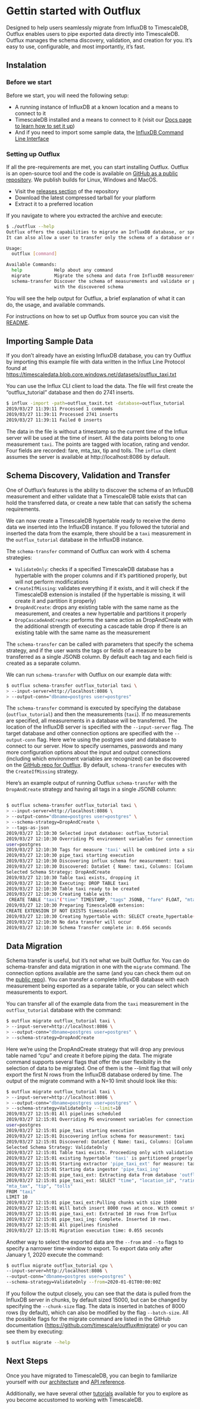 # Gettin started with Outflux

Designed to help users seamlessly migrate from InfluxDB to TimescaleDB, Outflux enables users to pipe exported data directly into TimescaleDB. Outflux manages the schema discovery, validation, and creation for you. It’s easy to use, configurable, and most importantly, it’s fast.

## Instalation

### Before we start

Before we start, you will need the following setup:
* A running instance of InfluxDB at a known location and a means to connect to it
* TimescaleDB installed and a means to connect to it (visit our [Docs page to learn how to set it up](https://docs.timescale.com/v1.2/getting-started/installation))
* And if you need to import some sample data, the [InfluxDB Command Line Interface](https://docs.influxdata.com/influxdb/v1.7/tools/shell/)

### Setting up Outflux

If all the pre-requirements are met, you can start installing Outflux. Outflux is an open-source tool and the code is available on [GitHub as a public repository](https://github.com/timescale/outflux). We publish builds for Linux, Windows and MacOS.
* Visit the [releases section](https://github.com/timescale/outflux/releases) of the repository 
* Download the latest compressed tarball for your platform
* Extract it to a preferred location 

If you navigate to where you extracted the archive and execute:

```bash
$ ./outflux --help
Outflux offers the capabilities to migrate an InfluxDB database, or specific measurements to TimescaleDB.
It can also allow a user to transfer only the schema of a database or measurement to TimescaleDB

Usage:
  outflux [command]

Available Commands:
  help            Help about any command
  migrate         Migrate the schema and data from InfluxDB measurements into TimescaleDB hypertables
  schema-transfer Discover the schema of measurements and validate or prepare a TimescaleDB hyper-table
                  with the discovered schema
```

You will see the help output for Outflux, a brief explanation of what it can do, the usage, and available commands. 

For instructions on how to set up Outflux from source you can visit the [README](https://github.com/timescale/outflux/blob/master/README.md).

## Importing Sample Data

If you don’t already have an existing InfluxDB database, you can try Outflux by importing this example file with data written in the Influx Line Protocol found at https://timescaledata.blob.core.windows.net/datasets/outflux_taxi.txt 

You can use the Influx CLI client to load the data. The file will first create the “outflux_tutorial” database and then do 2741 inserts. 

```bash
$ influx -import -path=outflux_taxit.txt -database=outflux_tutorial
2019/03/27 11:39:11 Processed 1 commands
2019/03/27 11:39:11 Processed 2741 inserts
2019/03/27 11:39:11 Failed 0 inserts
```

The data in the file is without a timestamp so the current time of the Influx server will be used at the time of insert. All the data points belong to one measurement `taxi`. The points are tagged with location, rating and vendor. Four fields are recorded: fare, mta_tax, tip and tolls. 
The `influx` client assumes the server is available at http://localhost:8086 by default.

## Schema Discovery, Validation and Transfer

One of Outflux’s features is the ability to discover the schema of an InfluxDB measurement and either validate that a TimescaleDB table exists that can hold the transferred data, or create a new table that can satisfy the schema requirements. 

We can now create a TimescaleDB hypertable ready to receive the demo data we inserted into the InfluxDB instance. If you followed the tutorial and inserted the data from the example, there should be a `taxi` measurement in the `outflux_tutorial` database in the InfluxDB instance. 

The `schema-transfer` command of Outflux can work with 4 schema strategies: 
* `ValidateOnly`: checks if a specified TimescaleDB database has a hypertable with the proper columns and if it’s partitioned properly, but will not perform modifications
* `CreateIfMissing`: validates everything if it exists, and it will check if the TimescaleDB  extension is installed (if the hypertable is missing, it will create it  and partition it properly)
* `DropAndCreate`: drops any existing table with the same name as the measurement, and creates a new hypertable and partitions it properly
* `DropCascadeAndCreate`: performs the same action as DropAndCreate with the additional strength of executing a cascade table drop if there is an existing table with the same name as the measurement

The `schema-transfer` can be called with parameters that specify the schema strategy, and if the user wants the tags or fields of a measure to be transferred as a single JSONB column. By default each tag and each field is created as a separate column. 

We can run `schema-transfer` with Outflux on our example data with:

```bash
$ outflux schema-transfer outflux_tutorial taxi \ 
> --input-server=http://localhost:8086 \ 
> --output-conn="dbname=postgres user=postgres"
```

The `schema-transfer` command is executed by specifying the database (`outflux_tutorial`) and then the measurements (`taxi`). If no measurements are specified, all measurements in a database will be transferred. The location of the InfluxDB server is specified with the `--input-server` flag. The target database and other connection options are specified with the `--output-conn` flag. Here we’re using the postgres user and database to connect to our server. How to specify usernames, passwords and many more configuration options about the input and output connections (including which environment variables are recognized) can be discovered on the [GitHub repo for Outflux](https://github.com/timescale/outflux#connection). By default, `schema-transfer` executes with the `CreateIfMissing` strategy. 

Here’s an example output of running Outflux `schema-transfer` with the `DropAndCreate` strategy and having all tags in a single JSONB column:

```bash

$ outflux schema-transfer outflux_tutorial taxi \
> --input-server=http://localhost:8086 \
> --output-conn="dbname=postgres user=postgres" \
> --schema-strategy=DropAndCreate \
> --tags-as-json     
2019/03/27 12:10:30 Selected input database: outflux_tutorial
2019/03/27 12:10:30 Overriding PG environment variables for connection with: dbname=postgres
user=postgres
2019/03/27 12:10:30 Tags for measure 'taxi' will be combined into a single JSONB column
2019/03/27 12:10:30 pipe_taxi starting execution
2019/03/27 12:10:30 Discovering influx schema for measurement: taxi
2019/03/27 12:10:30 Discovered: DataSet { Name: taxi, Columns: [Column... 2019/03/27 12:10:30 
Selected Schema Strategy: DropAndCreate
2019/03/27 12:10:30 Table taxi exists, dropping it
2019/03/27 12:10:30 Executing: DROP TABLE taxi
2019/03/27 12:10:30 Table taxi ready to be created
2019/03/27 12:10:30 Creating table with:
 CREATE TABLE "taxi"("time" TIMESTAMP, "tags" JSONB, "fare" FLOAT, "mta_tax" FLOAT, "tip" FLOAT, "tolls" FLOAT)
2019/03/27 12:10:30 Preparing TimescaleDB extension:
CREATE EXTENSION IF NOT EXISTS timescaledb
2019/03/27 12:10:30 Creating hypertable with: SELECT create_hypertable('"taxi"', 'time');
2019/03/27 12:10:30 No data transfer will occur
2019/03/27 12:10:30 Schema Transfer complete in: 0.056 seconds
```

## Data Migration

Schema transfer is useful, but it’s not what we built Outflux for. You can do schema-transfer and data migration in one with the `migrate` command. The connection options available are the same (and you can check them out on the [public repo](https://github.com/timescale/outflux#connection)). You can transfer a complete InfluxDB database with each measurement being exported as a separate table, or you can select which measurements to export. 

You can transfer all of the example data from the `taxi` measurement in the `outflux_tutorial` database with the command:

```bash
$ outflux migrate outflux_tutorial taxi \
> --input-server=http://localhost:8086 \
> --output-conn="dbname=postgres user=postgres" \
> --schema-strategy=DropAndCreate
```

Here we’re using the DropAndCreate strategy that will drop any previous table named “cpu” and create it before piping the data. The migrate command supports several flags that offer the user flexibility in the selection of data to be migrated. One of them is the --limit flag that will only export the first N rows from the InfluxDB database ordered by time. The output of the migrate command with a N=10 limit should look like this:

```bash
$ outflux migrate outflux_tutorial taxi \
> --input-server=http://localhost:8086 \
> --output-conn="dbname=postgres user=postgres" \
> --schema-strategy=ValidateOnly --limit=10
2019/03/27 12:15:01 All pipelines scheduled
2019/03/27 12:15:01 Overriding PG environment variables for connection with: dbname=postgres 
user=postgres
2019/03/27 12:15:01 pipe_taxi starting execution
2019/03/27 12:15:01 Discovering influx schema for measurement: taxi
2019/03/27 12:15:01 Discovered: DataSet { Name: taxi, Columns: [Column {... 2019/03/27 12:15:01 
Selected Schema Strategy: ValidateOnly
2019/03/27 12:15:01 Table taxi exists. Proceeding only with validation
2019/03/27 12:15:01 existing hypertable 'taxi' is partitioned properly
2019/03/27 12:15:01 Starting extractor 'pipe_taxi_ext' for measure: taxi
2019/03/27 12:15:01 Starting data ingestor 'pipe_taxi_ing'
2019/03/27 12:15:01 pipe_taxi_ext: Extracting data from database 'outflux_tutorial'
2019/03/27 12:15:01 pipe_taxi_ext: SELECT "time", "location_id", "rating", "vendor", "fare", 
"mta_tax", "tip", "tolls"
FROM "taxi" 
LIMIT 10
2019/03/27 12:15:01 pipe_taxi_ext:Pulling chunks with size 15000
2019/03/27 12:15:01 Will batch insert 8000 rows at once. With commit strategy: CommitOnEachBatch
2019/03/27 12:15:01 pipe_taxi_ext: Extracted 10 rows from Influx
2019/03/27 12:15:01 pipe_taxi_ing: Complete. Inserted 10 rows.
2019/03/27 12:15:01 All pipelines finished
2019/03/27 12:15:01 Migration execution time: 0.055 seconds
```

Another way to select the exported data are the `--from` and `--to` flags to specify a narrower time-window to export. To export data only after January 1, 2020 execute the command:

```bash
$ outflux migrate outflux_tutorial cpu \
--input-server=http://localhost:8086 \
--output-conn="dbname=postgres user=postgres" \
--schema-strategy=ValidateOnly --from=2020-01-01T00:00:00Z
```

If you follow the output closely, you can see that the data is pulled from the InfluxDB server in chunks, by default sized 15000, but can be changed by specifying the `--chunk-size` flag. The data is inserted in batches of 8000 rows (by default), which can also be modified by the flag `--batch-size`. All the possible flags for the migrate command are listed in the GitHub documentation (https://github.com/timescale/outflux#migrate) or you can see them by executing: 

```bash
$ outflux migrate --help
```

## Next Steps

Once you have migrated to TimescaleDB, you can begin to familiarize yourself with our [architecture](https://docs.timescale.com/introduction/architecture) and [API reference](https://docs.timescale.com/api).

Additionally, we have several other [tutorials](https://docs.timescale.com/tutorials) available for you to explore as you become accustomed to working with TimescaleDB. 